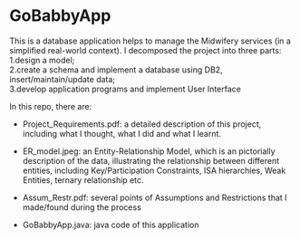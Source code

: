 # GoBabbyApp
This is a database application helps to manage the Midwifery services (in a simplified real-world context). I decomposed the project into three parts: 
1.design a model;  
2.create a schema and implement a database using DB2, insert/maintain/update data;  
3.develop application programs and implement User Interface


In this repo, there are:

- Project_Requirements.pdf: a detailed description of this project, including what I thought, what I did and what I learnt.

- ER_model.jpeg: an Entity-Relationship Model, which is an pictorially description of the data, illustrating the relationship between different entities, including Key/Participation Constraints, ISA hierarchies, Weak Entities, ternary relationship etc.

- Assum_Restr.pdf: several points of Assumptions and Restrictions that I made/found during the process

- GoBabbyApp.java: java code of this application



